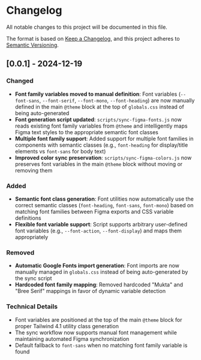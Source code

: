 # Changelog

All notable changes to this project will be documented in this file.

The format is based on [Keep a Changelog](https://keepachangelog.com/en/1.0.0/),
and this project adheres to [Semantic Versioning](https://semver.org/spec/v2.0.0.html).

## [0.0.1] - 2024-12-19

### Changed
- **Font family variables moved to manual definition**: Font variables (`--font-sans`, `--font-serif`, `--font-mono`, `--font-heading`) are now manually defined in the main `@theme` block at the top of `globals.css` instead of being auto-generated
- **Font generation script updated**: `scripts/sync-figma-fonts.js` now reads existing font family variables from `@theme` and intelligently maps Figma text styles to the appropriate semantic font classes
- **Multiple font family support**: Added support for multiple font families in components with semantic classes (e.g., `font-heading` for display/title elements vs `font-sans` for body text)
- **Improved color sync preservation**: `scripts/sync-figma-colors.js` now preserves font variables in the main `@theme` block without moving or removing them

### Added
- **Semantic font class generation**: Font utilities now automatically use the correct semantic classes (`font-heading`, `font-sans`, `font-mono`) based on matching font families between Figma exports and CSS variable definitions
- **Flexible font variable support**: Script supports arbitrary user-defined font variables (e.g., `--font-action`, `--font-display`) and maps them appropriately

### Removed
- **Automatic Google Fonts import generation**: Font imports are now manually managed in `globals.css` instead of being auto-generated by the sync script
- **Hardcoded font family mapping**: Removed hardcoded "Mukta" and "Bree Serif" mappings in favor of dynamic variable detection

### Technical Details
- Font variables are positioned at the top of the main `@theme` block for proper Tailwind 4.1 utility class generation
- The sync workflow now supports manual font management while maintaining automated Figma synchronization
- Default fallback to `font-sans` when no matching font family variable is found 
